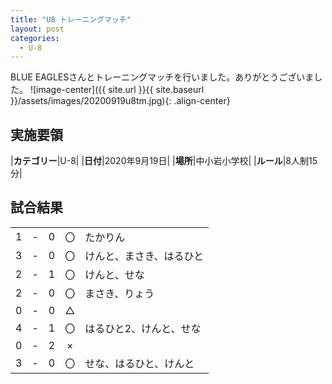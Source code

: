 ```yaml
---
title: "U8 トレーニングマッチ"
layout: post
categories:
  - U-8
---
```


BLUE EAGLESさんとトレーニングマッチを行いました。ありがとうございました。
![image-center]({{ site.url }}{{ site.baseurl }}/assets/images/20200919u8tm.jpg){: .align-center}

## 実施要領

|**カテゴリー**|U-8|
|**日付**|2020年9月19日|
|**場所**|中小岩小学校|
|**ルール**|8人制15分|


## 試合結果

|    |   |    |         |    |
|:--:|:-:|:--:|:--:|:--------|
|    1| - |   0|〇|たかりん|
|    3| - |   0|〇|けんと、まさき、はるひと|
|    2| - |   1|〇|けんと、せな|
|    2| - |   0|〇|まさき、りょう|
|    0| - |   0|△||
|    4| - |   1|〇|はるひと2、けんと、せな|
|    0| - |   2|×||
|    3| - |   0|〇|せな、はるひと、けんと|
